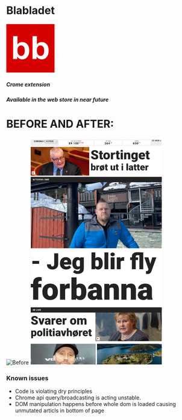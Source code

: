 # Blabladet

![Blabladet](assets/128.png)

##### Crome extension

##### Available in the web store in near future

<p float="left">
<h1>BEFORE AND AFTER:</h1>
</p>
<p float="left">
<img src="assets/before_preview.gif" alt="Before" width="350" height="600">
<img src="assets/after_preview.png" alt="alt text" width="350" height="600">
</p>

### Known issues

- Code is violating dry principles
- Chrome api query/broadcasting is acting unstable.
- DOM manipulation happens before whole dom is loaded causing unmutated articls in bottom of page
